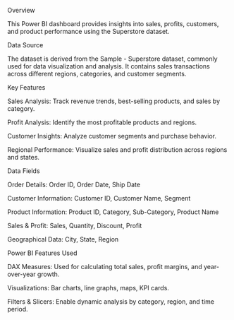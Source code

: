 Overview

This Power BI dashboard provides insights into sales, profits, customers, and product performance using the Superstore dataset.

Data Source

The dataset is derived from the Sample - Superstore dataset, commonly used for data visualization and analysis. It contains sales transactions across different regions, categories, and customer segments.

Key Features

Sales Analysis: Track revenue trends, best-selling products, and sales by category.

Profit Analysis: Identify the most profitable products and regions.

Customer Insights: Analyze customer segments and purchase behavior.

Regional Performance: Visualize sales and profit distribution across regions and states.


Data Fields

Order Details: Order ID, Order Date, Ship Date

Customer Information: Customer ID, Customer Name, Segment

Product Information: Product ID, Category, Sub-Category, Product Name

Sales & Profit: Sales, Quantity, Discount, Profit

Geographical Data: City, State, Region


Power BI Features Used

DAX Measures: Used for calculating total sales, profit margins, and year-over-year growth.

Visualizations: Bar charts, line graphs, maps, KPI cards.

Filters & Slicers: Enable dynamic analysis by category, region, and time period.

